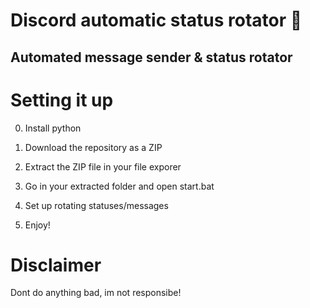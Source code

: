 # Discord automatic status rotator 🤖      
  
## Automated message sender & status rotator    
     
# Setting it up    
  
0. Install python  
1. Download the repository as a ZIP     
2. Extract the ZIP file in your file exporer    
3. Go in your extracted folder and open start.bat     
4. Set up rotating statuses/messages     
    
5. Enjoy!    
   
# Disclaimer     
    
Dont do anything bad, im not responsibe!     